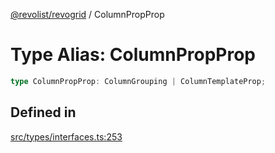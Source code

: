 [@revolist/revogrid](README.md) / ColumnPropProp

# Type Alias: ColumnPropProp

```ts
type ColumnPropProp: ColumnGrouping | ColumnTemplateProp;
```

## Defined in

[src/types/interfaces.ts:253](https://github.com/revolist/revogrid/blob/424884a9332ccde4a5d40c39536fe61d1ccacbfc/src/types/interfaces.ts#L253)
